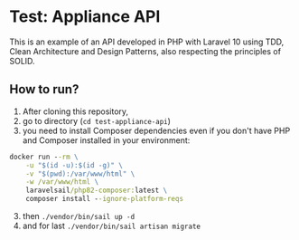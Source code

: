 # Test: Appliance API
This is an example of an API developed in PHP with Laravel 10 using TDD, Clean Architecture and Design Patterns, also respecting the principles of SOLID.

## How to run?
1. After cloning this repository,
2. go to directory (`cd test-appliance-api`)
3. you need to install Composer dependencies even if you don't have PHP and Composer installed in your environment:
```cmd
docker run --rm \
    -u "$(id -u):$(id -g)" \
    -v "$(pwd):/var/www/html" \
    -w /var/www/html \
    laravelsail/php82-composer:latest \
    composer install --ignore-platform-reqs
```
3. then `./vendor/bin/sail up -d`
4. and for last `./vendor/bin/sail artisan migrate`
